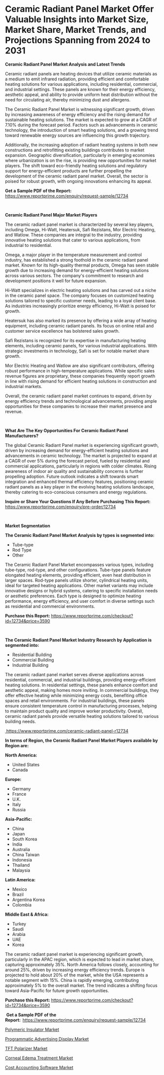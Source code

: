 <p><h1>Ceramic Radiant Panel Market Offer Valuable Insights into Market Size, Market Share, Market Trends, and Projections Spanning from 2024 to 2031</h1></p><p><strong>Ceramic Radiant Panel Market Analysis and Latest Trends</strong></p>
<p><p>Ceramic radiant panels are heating devices that utilize ceramic materials as a medium to emit infrared radiation, providing efficient and comfortable heating solutions for various applications, including residential, commercial, and industrial settings. These panels are known for their energy efficiency, aesthetic appeal, and ability to provide uniform heat distribution without the need for circulating air, thereby minimizing dust and allergens.</p><p>The Ceramic Radiant Panel Market is witnessing significant growth, driven by increasing awareness of energy efficiency and the rising demand for sustainable heating solutions. The market is expected to grow at a CAGR of 7.10% during the forecast period. Factors such as advancements in ceramic technology, the introduction of smart heating solutions, and a growing trend toward renewable energy sources are influencing this growth trajectory.</p><p>Additionally, the increasing adoption of radiant heating systems in both new constructions and retrofitting existing buildings contributes to market expansion. Geographic diversification, particularly in emerging economies where urbanization is on the rise, is providing new opportunities for market players. The shift toward eco-friendly heating solutions and regulatory support for energy-efficient products are further propelling the development of the ceramic radiant panel market. Overall, the sector is poised for robust growth, with ongoing innovations enhancing its appeal.</p></p>
<p><strong>Get a Sample PDF of the Report:&nbsp;</strong> <a href="https://www.reportprime.com/enquiry/request-sample/12734">https://www.reportprime.com/enquiry/request-sample/12734</a></p>
<p>&nbsp;</p>
<p><strong>Ceramic Radiant Panel Major Market Players</strong></p>
<p><p>The ceramic radiant panel market is characterized by several key players, including Omega, Hi-Watt, Heatersuk, Safi Rezistans, Mor Electric Heating, and Watlow. These companies are integral to the industry, providing innovative heating solutions that cater to various applications, from industrial to residential.</p><p>Omega, a major player in the temperature measurement and control industry, has established a strong foothold in the ceramic radiant panel market. Known for its high-quality thermal products, Omega has seen stable growth due to increasing demand for energy-efficient heating solutions across various sectors. The company's commitment to research and development positions it well for future expansion.</p><p>Hi-Watt specializes in electric heating solutions and has carved out a niche in the ceramic panel space. The company focuses on customized heating solutions tailored to specific customer needs, leading to a loyal client base. As industries increasingly prioritize energy efficiency, Hi-Watt is poised for growth.</p><p>Heatersuk has also marked its presence by offering a wide array of heating equipment, including ceramic radiant panels. Its focus on online retail and customer service excellence has bolstered sales growth. </p><p>Safi Rezistans is recognized for its expertise in manufacturing heating elements, including ceramic panels, for various industrial applications. With strategic investments in technology, Safi is set for notable market share growth.</p><p>Mor Electric Heating and Watlow are also significant contributors, offering robust performance in high-temperature applications. While specific sales revenue figures are proprietary, these companies frequently report growth in line with rising demand for efficient heating solutions in construction and industrial markets.</p><p>Overall, the ceramic radiant panel market continues to expand, driven by energy efficiency trends and technological advancements, providing ample opportunities for these companies to increase their market presence and revenue.</p></p>
<p>&nbsp;</p>
<p><strong>What Are The Key Opportunities For Ceramic Radiant Panel Manufacturers?</strong></p>
<p><p>The global Ceramic Radiant Panel market is experiencing significant growth, driven by increasing demand for energy-efficient heating solutions and advancements in ceramic technology. The market is projected to expand at a CAGR of over 5% during the forecast period, fueled by residential and commercial applications, particularly in regions with colder climates. Rising awareness of indoor air quality and sustainability concerns is further propelling adoption. Future outlook indicates a shift towards smart integration and enhanced thermal efficiency features, positioning ceramic radiant panels as a key player in the evolving heating solutions landscape, thereby catering to eco-conscious consumers and energy regulations.</p></p>
<p><strong>Inquire or Share Your Questions If Any Before Purchasing This Report:</strong> <a href="https://www.reportprime.com/enquiry/pre-order/12734">https://www.reportprime.com/enquiry/pre-order/12734</a></p>
<p>&nbsp;</p>
<p><strong>Market Segmentation</strong></p>
<p><strong>The Ceramic Radiant Panel Market Analysis by types is segmented into:</strong></p>
<p><ul><li>Tube-type</li><li>Rod Type</li><li>Other</li></ul></p>
<p><p>The Ceramic Radiant Panel Market encompasses various types, including tube-type, rod-type, and other configurations. Tube-type panels feature elongated heating elements, providing efficient, even heat distribution in larger spaces. Rod-type panels utilize shorter, cylindrical heating units, ideal for targeted heating applications. Other market variants may include innovative designs or hybrid systems, catering to specific installation needs or aesthetic preferences. Each type is designed to optimize heating performance, energy efficiency, and user comfort in diverse settings such as residential and commercial environments.</p></p>
<p><strong>Purchase this Report:&nbsp;</strong><a href="https://www.reportprime.com/checkout?id=12734&price=3590">https://www.reportprime.com/checkout?id=12734&price=3590</a></p>
<p>&nbsp;</p>
<p><strong>The Ceramic Radiant Panel Market Industry Research by Application is segmented into:</strong></p>
<p><ul><li>Residential Building</li><li>Commercial Building</li><li>Industrial Building</li></ul></p>
<p><p>The ceramic radiant panel market serves diverse applications across residential, commercial, and industrial buildings, providing energy-efficient heating solutions. In residential settings, these panels enhance comfort and aesthetic appeal, making homes more inviting. In commercial buildings, they offer effective heating while minimizing energy costs, benefiting office spaces and retail environments. For industrial buildings, these panels ensure consistent temperature control in manufacturing processes, helping to maintain product quality and improve worker productivity. Overall, ceramic radiant panels provide versatile heating solutions tailored to various building needs.</p></p>
<p><a href="https://www.reportprime.com/ceramic-radiant-panel-r12734">&nbsp;https://www.reportprime.com/ceramic-radiant-panel-r12734</a></p>
<p><strong>In terms of Region, the Ceramic Radiant Panel Market Players available by Region are:</strong></p>
<p>
    <p> <strong> North America: </strong>
        <ul>
            <li>United States</li>
            <li>Canada</li>
        </ul>
        </p> 
    <p> <strong> Europe: </strong>
        <ul>
            <li>Germany</li>
            <li>France</li>
            <li>U.K.</li>
            <li>Italy</li>
            <li>Russia</li>
        </ul>
        </p> 
    <p> <strong> Asia-Pacific: </strong>
        <ul>
            <li>China</li>
            <li>Japan</li>
            <li>South Korea</li>
            <li>India</li>
            <li>Australia</li>
            <li>China Taiwan</li>
            <li>Indonesia</li>
            <li>Thailand</li>
            <li>Malaysia</li>
        </ul>
        </p> 
    <p> <strong> Latin America: </strong>
        <ul>
            <li>Mexico</li>
            <li>Brazil</li>
            <li>Argentina Korea</li>
            <li>Colombia</li>
        </ul>
        </p> 
    <p> <strong> Middle East & Africa: </strong>
        <ul>
            <li>Turkey</li>
            <li>Saudi</li>
            <li>Arabia</li>
            <li>UAE</li>
            <li>Korea</li>
        </ul>
    </p>
    </p>
<p><p>The ceramic radiant panel market is experiencing significant growth, particularly in the APAC region, which is expected to lead in market share, capturing approximately 35%. North America follows closely, accounting for around 25%, driven by increasing energy efficiency trends. Europe is projected to hold about 20% of the market, while the USA represents a notable segment with 15%. China is rapidly emerging, contributing approximately 5% to the overall market. The trend indicates a shifting focus toward Asia-Pacific for future growth opportunities.</p></p>
<p><strong>Purchase this Report: </strong><a href="https://www.reportprime.com/checkout?id=12734&price=3590">https://www.reportprime.com/checkout?id=12734&price=3590</a></p>
<p>&nbsp;<strong>Get a Sample PDF of the Report:&nbsp;&nbsp;</strong><a href="https://www.reportprime.com/enquiry/request-sample/12734">https://www.reportprime.com/enquiry/request-sample/12734</a></p>
<p><strong></strong></p>
<p><p><a href="https://github.com/LaurenShaw586/Market-Research-Report-List-1/blob/main/polymeric-insulator-market.md">Polymeric Insulator Market</a></p><p><a href="https://www.linkedin.com/pulse/emerging-programmatic-advertising-display-market-opportunities-pyiae?trackingId=Bo%2F8HYwkQheyk3DhyR%2B9kQ%3D%3D">Programmatic Advertising Display Market</a></p><p><a href="https://medium.com/@ivethfonsecal57/a-comprehensive-look-at-product-type-medium-and-small-size-large-size-and-application-9237daf4d9c7">TFT Polarizer Market</a></p><p><a href="https://issuu.com/reportprime-2/docs/corneal-edema-treatment-market-size_e0119cea5d600a">Corneal Edema Treatment Market</a></p><p><a href="https://www.linkedin.com/pulse/cost-accounting-software-market-size-share-trends-3zive?trackingId=hHTg4LZjT7SH4HygbbnN0Q%3D%3D">Cost Accounting Software Market</a></p></p>